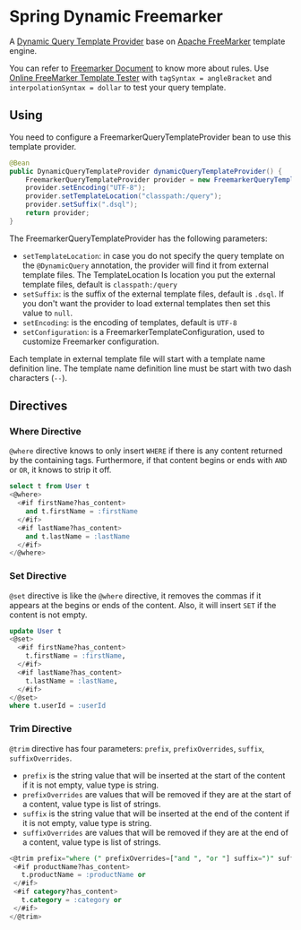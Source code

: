 # Spring Dynamic Freemarker

A [Dynamic Query Template Provider](https://github.com/joutvhu/spring-dynamic-commons#dynamic-query-template-provider) base on [Apache FreeMarker](https://freemarker.apache.org) template engine.

You can refer to [Freemarker Document](https://freemarker.apache.org/docs/index.html) to know more about rules.
Use [Online FreeMarker Template Tester](https://try.freemarker.apache.org) with `tagSyntax = angleBracket` and `interpolationSyntax = dollar` to test your query template.

## Using

You need to configure a FreemarkerQueryTemplateProvider bean to use this template provider.

```java
@Bean
public DynamicQueryTemplateProvider dynamicQueryTemplateProvider() {
    FreemarkerQueryTemplateProvider provider = new FreemarkerQueryTemplateProvider();
    provider.setEncoding("UTF-8");
    provider.setTemplateLocation("classpath:/query");
    provider.setSuffix(".dsql");
    return provider;
}
```

The FreemarkerQueryTemplateProvider has the following parameters:

- `setTemplateLocation`: in case you do not specify the query template on the `@DynamicQuery` annotation, the provider will find it from external template files. The TemplateLocation Is location you put the external template files, default is `classpath:/query`
- `setSuffix`: is the suffix of the external template files, default is `.dsql`. If you don't want the provider to load external templates then set this value to `null`.
- `setEncoding`: is the encoding of templates, default is `UTF-8`
- `setConfiguration`: is a FreemarkerTemplateConfiguration, used to customize Freemarker configuration.

Each template in external template file will start with a template name definition line. The template name definition line must be start with two dash characters (`--`).

## Directives

### Where Directive

`@where` directive knows to only insert `WHERE` if there is any content returned by the containing tags. Furthermore, if that content begins or ends with `AND` or `OR`, it knows to strip it off.

```sql
select t from User t
<@where>
  <#if firstName?has_content>
    and t.firstName = :firstName
  </#if>
  <#if lastName?has_content>
    and t.lastName = :lastName
  </#if>
</@where>
```

### Set Directive

`@set` directive is like the `@where` directive, it removes the commas if it appears at the begins or ends of the content. Also, it will insert `SET` if the content is not empty.

```sql
update User t
<@set>
  <#if firstName?has_content>
    t.firstName = :firstName,
  </#if>
  <#if lastName?has_content>
    t.lastName = :lastName,
  </#if>
</@set>
where t.userId = :userId
```

### Trim Directive

`@trim` directive has four parameters: `prefix`, `prefixOverrides`, `suffix`, `suffixOverrides`.

- `prefix` is the string value that will be inserted at the start of the content if it is not empty, value type is string.
- `prefixOverrides` are values that will be removed if they are at the start of a content, value type is list of strings.
- `suffix` is the string value that will be inserted at the end of the content if it is not empty, value type is string.
- `suffixOverrides` are values that will be removed if they are at the end of a content, value type is list of strings.

 ```sql
<@trim prefix="where (" prefixOverrides=["and ", "or "] suffix=")" suffixOverrides=[" and", " or"]>
  <#if productName?has_content>
    t.productName = :productName or
  </#if>
  <#if category?has_content>
    t.category = :category or
  </#if>
</@trim>
```
